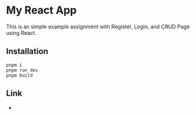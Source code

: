 # My React App

This is an simple example assignment with Register, Login, and CRUD Page using React.

## Installation

```
pnpm i
pnpm run dev
pnpm build
```

## Link

-
